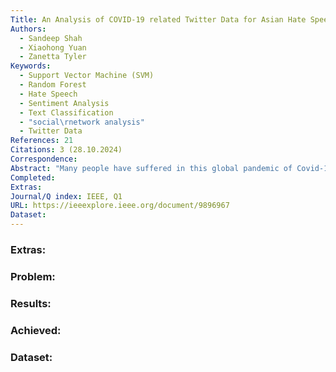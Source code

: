 ```yaml
---
Title: An Analysis of COVID-19 related Twitter Data for Asian Hate Speech Using Machine Learning Algorithms
Authors:
  - Sandeep Shah
  - Xiaohong Yuan
  - Zanetta Tyler
Keywords:
  - Support Vector Machine (SVM)
  - Random Forest
  - Hate Speech
  - Sentiment Analysis
  - Text Classification
  - "social\rnetwork analysis"
  - Twitter Data
References: 21
Citations: 3 (28.10.2024)
Correspondence: 
Abstract: "Many people have suffered in this global pandemic of Covid-19 since March 2020. Some suffered from covid-19 disease whereas some suffered from hatred. There are posts and comments on Twitter that reflected Asian hatred blaming them for the coronavirus. Many people expressed their anger and racism through social media and even physically. It is an important task to understand the sentiments of public data to reduce hatred and racism through social media. Many machine learning algorithms can be used to classify Twitter data. In this research, we use two different machine learning classifiers to classify COVID-related Twitter data: Support Vector Machine (SVM) and Random Forest. We compare the performance of both learning methods according to their prediction accuracy, precision, recall, and F1-score. We then predict the tweet label using the data for each month from April to November 2020 using the SVM model. The label used in the dataset are Hate, Counter-hate and Neutral. We analyze the ratio of hate and counter-hate tweets and discuss their possible correlation with events that occurred in those months."
Completed: 
Extras: 
Journal/Q index: IEEE, Q1
URL: https://ieeexplore.ieee.org/document/9896967
Dataset:
---
```



### Extras: 
### Problem: 
### Results: 
### Achieved: 
### Dataset:


